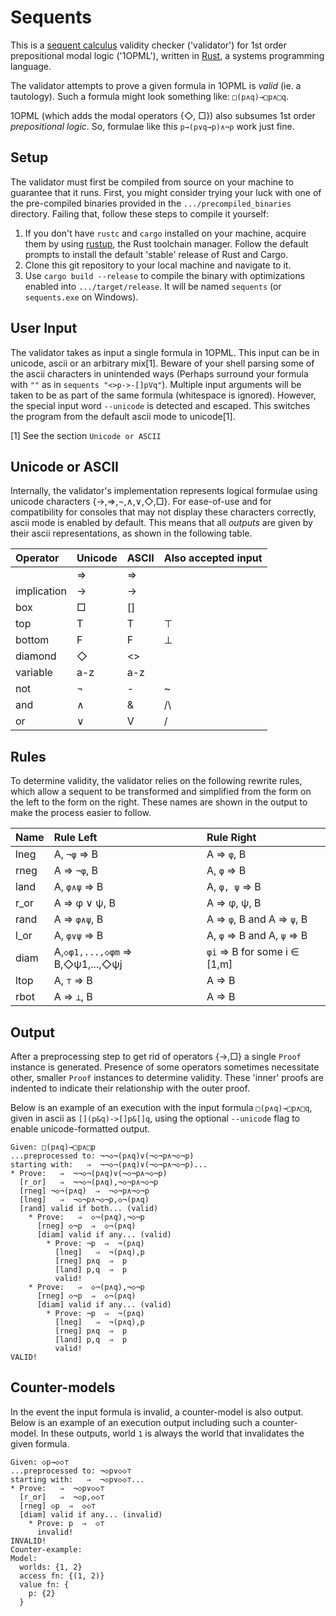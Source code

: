 # Sequents

This is a [sequent calculus](https://en.wikipedia.org/wiki/Sequent_calculus) validity checker ('validator') for 1st order prepositional modal logic ('1OPML'), written in [Rust](https://www.rust-lang.org), a systems programming language.

The validator attempts to prove a given formula in 1OPML is _valid_ (ie. a tautology). Such a formula might look something like: `□(p∧q)→□p∧□q`.

1OPML (which adds the modal operators {◇, □}) also subsumes 1st order _prepositional logic_. So, formulae like this `p→(p∨q→p)∧¬p` work just fine.

## Setup

The validator must first be compiled from source on your machine to guarantee that it runs. First, you might consider trying your luck with one of the pre-compiled binaries provided in the `.../precompiled_binaries` directory. Failing that, follow these steps to compile it yourself:
1. If you don't have `rustc` and `cargo` installed on your machine, acquire them by using [rustup](https://www.rustup.rs), the Rust toolchain manager. Follow the default prompts to install the default 'stable' release of Rust and Cargo.
1. Clone this git repository to your local machine and navigate to it.
1. Use `cargo build --release` to compile the binary with optimizations enabled into `.../target/release`. It will be named `sequents` (or `sequents.exe` on Windows).

## User Input

The validator takes as input a single formula in 1OPML. This input can be in unicode, ascii or an arbitrary mix[1]. Beware of your shell parsing some of the ascii characters in unintended ways (Perhaps surround your formula with `""` as in `sequents "<>p->-[]pVq"`). Multiple input arguments will be taken to be as part of the same formula (whitespace is ignored). However, the special input word `--unicode` is detected and escaped. This switches the program from the default ascii mode to unicode[1].


[1] See the section `Unicode or ASCII`

## Unicode or ASCII
Internally, the validator's implementation represents logical formulae using unicode characters {→,⇒,¬,∧,∨,◇,□}. For ease-of-use and for compatibility for consoles that may not display these characters correctly, ascii mode is enabled by default. This means that all _outputs_ are given by their ascii representations, as shown in the following table.

| Operator     | Unicode | ASCII | Also accepted input |
| :--------- | :------- |:------- |:------- |
|      | ⇒ | =>    |    |
| implication   |→ | ->     |   |
| box | □ | [] | |
| top | T | T | ⊤ |
| bottom | F | F | ⊥ |
| diamond | ◇ | <> | |
| variable | a-z | a-z | |
| not   | ¬ | -     | ~  |
| and   | ∧ | &     | /\ |
| or    | ∨ | V     | \/ |

## Rules

To determine validity, the validator relies on the following rewrite rules, which allow a sequent to be transformed and simplified from the form on the left to the form on the right. These names are shown in the output to make the process easier to follow. 

Name | Rule Left | Rule Right
 :------ | :------- | :-------
lneg| A, `¬φ` ⇒ B | A ⇒ `φ`, B
rneg| A ⇒ `¬φ`, B | A, `φ` ⇒ B
land| A, `φ∧ψ` ⇒ B | A, `φ, ψ` ⇒ B
r_or| A ⇒ φ ∨ ψ, B | A ⇒ φ, ψ, B
rand| A ⇒ `φ∧ψ`, B | A ⇒ `φ`, B and A ⇒ `ψ`, B
l_or| A, `φ∨ψ` ⇒ B | A, `φ` ⇒ B and A, `ψ` ⇒ B
diam| A,`◇φ1,...,◇φm` ⇒ B,◇ψ1,...,◇ψj | `φi` ⇒ B for some i ∈ [1,m]
ltop| A, `⊤` ⇒ B | A ⇒ B
rbot| A ⇒ `⊥`, B | A ⇒ B

## Output

After a preprocessing step to get rid of operators {→,□} a single `Proof` instance is generated. Presence of some operators sometimes necessitate other, smaller `Proof` instances to determine validity. These 'inner' proofs are indented to indicate their relationship with the outer proof.

Below is an example of an execution with the input formula `□(p∧q)→□p∧□q`, given in ascii as `[](p&q)->[]p&[]q`, using the optional `--unicode` flag to enable unicode-formatted output.

```
Given: □(p∧q)→□p∧□p
...preprocessed to: ¬¬◇¬(p∧q)∨(¬◇¬p∧¬◇¬p)
starting with:   ⇒  ¬¬◇¬(p∧q)∨(¬◇¬p∧¬◇¬p)...
* Prove:   ⇒  ¬¬◇¬(p∧q)∨(¬◇¬p∧¬◇¬p)
  [r_or]   ⇒  ¬¬◇¬(p∧q),¬◇¬p∧¬◇¬p
  [rneg] ¬◇¬(p∧q)  ⇒  ¬◇¬p∧¬◇¬p
  [lneg]   ⇒  ¬◇¬p∧¬◇¬p,◇¬(p∧q)
  [rand] valid if both... (valid)
    * Prove:   ⇒  ◇¬(p∧q),¬◇¬p
      [rneg] ◇¬p  ⇒  ◇¬(p∧q)
      [diam] valid if any... (valid)
        * Prove: ¬p  ⇒  ¬(p∧q)
          [lneg]   ⇒  ¬(p∧q),p
          [rneg] p∧q  ⇒  p
          [land] p,q  ⇒  p
          valid!
    * Prove:   ⇒  ◇¬(p∧q),¬◇¬p
      [rneg] ◇¬p  ⇒  ◇¬(p∧q)
      [diam] valid if any... (valid)
        * Prove: ¬p  ⇒  ¬(p∧q)
          [lneg]   ⇒  ¬(p∧q),p
          [rneg] p∧q  ⇒  p
          [land] p,q  ⇒  p
          valid!
VALID!
```

## Counter-models

In the event the input formula is invalid, a counter-model is also output. Below is an example of an execution output including such a counter-model. In these outputs, world `1` is always the world that invalidates the given formula.

```
Given: ◇p→◇◇⊤
...preprocessed to: ¬◇p∨◇◇⊤
starting with:   ⇒  ¬◇p∨◇◇⊤...
* Prove:   ⇒  ¬◇p∨◇◇⊤
  [r_or]   ⇒  ¬◇p,◇◇⊤
  [rneg] ◇p  ⇒  ◇◇⊤
  [diam] valid if any... (invalid)
    * Prove: p  ⇒  ◇⊤
      invalid!
INVALID!
Counter-example:
Model:
  worlds: {1, 2}
  access fn: {(1, 2)}
  value fn: {
    p: {2}
  }
```
